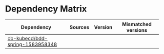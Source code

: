 # Dependency Matrix

Dependency | Sources | Version | Mismatched versions
---------- | ------- | ------- | -------------------
[cb-kubecd/bdd-spring-1583958348](https://github.com/cb-kubecd/bdd-spring-1583958348.git) |  | []() | 
